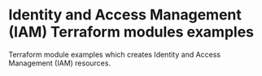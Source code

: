 # Identity and Access Management (IAM) Terraform modules examples
Terraform module examples which creates Identity and Access Management (IAM) resources.

